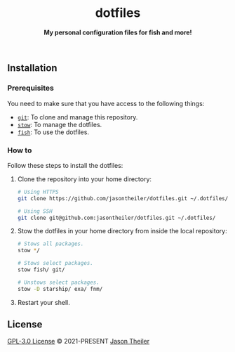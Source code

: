 <div align="center">

# dotfiles

**My personal configuration files for fish and more!**

<br />

</div>

## Installation

### Prerequisites

You need to make sure that you have access to the following things:

- [`git`](https://git-scm.com/): To clone and manage this repository.
- [`stow`](https://www.gnu.org/software/stow/): To manage the dotfiles.
- [`fish`](https://fishshell.com/): To use the dotfiles.

### How to

Follow these steps to install the dotfiles:

1. Clone the repository into your home directory:

   ```sh
   # Using HTTPS
   git clone https://github.com/jasontheiler/dotfiles.git ~/.dotfiles/

   # Using SSH
   git clone git@github.com:jasontheiler/dotfiles.git ~/.dotfiles/
   ```

2. Stow the dotfiles in your home directory from inside the local repository:

   ```sh
   # Stows all packages.
   stow */

   # Stows select packages.
   stow fish/ git/

   # Unstows select packages.
   stow -D starship/ exa/ fnm/
   ```

3. Restart your shell.

## License

[GPL-3.0 License](/LICENSE) © 2021-PRESENT [Jason Theiler](https://github.com/jasontheiler)
